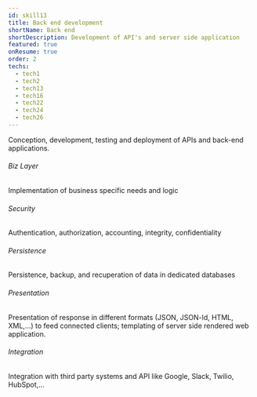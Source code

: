 ```yaml
---
id: skill13
title: Back end development
shortName: Back end
shortDescription: Development of API's and server side application
featured: true
onResume: true
order: 2
techs:
  - tech1
  - tech2
  - tech13
  - tech16
  - tech22
  - tech24
  - tech26
---
```

Conception, development, testing and deployment of APIs and back-end applications.

###### Biz Layer
Implementation of business specific needs and logic

###### Security
Authentication, authorization, accounting, integrity, confidentiality

###### Persistence
Persistence, backup, and recuperation of data in dedicated databases

###### Presentation
Presentation of response in different formats (JSON, JSON-ld, HTML, XML,...) to feed connected clients; templating of server side rendered web application.

###### Integration
Integration with third party systems and API like Google, Slack, Twilio, HubSpot,...
 